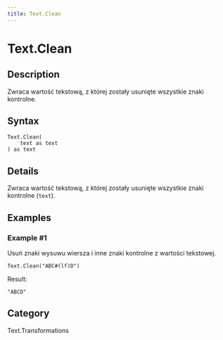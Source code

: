 ```yaml
---
title: Text.Clean
---
```


# Text.Clean


## Description

Zwraca wartość tekstową, z której zostały usunięte wszystkie znaki kontrolne.


## Syntax

```powerquery
Text.Clean(
    text as text
) as text
```


## Details

Zwraca wartość tekstową, z której zostały usunięte wszystkie znaki kontrolne (<code>text</code>).


## Examples

### Example #1 
Usuń znaki wysuwu wiersza i inne znaki kontrolne z wartości tekstowej.
```powerquery
Text.Clean("ABC#(lf)D")
```

Result: 
```powerquery
"ABCD"
```




## Category
Text.Transformations
